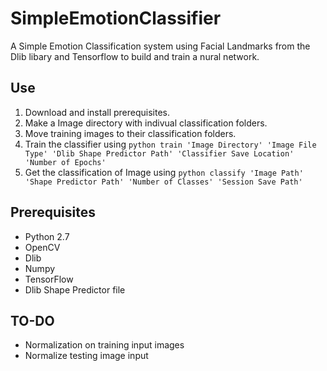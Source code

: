 # SimpleEmotionClassifier
A Simple Emotion Classification system using Facial Landmarks from the Dlib libary and Tensorflow to build and train a nural network.

Use
---
1. Download and install prerequisites.
2. Make a Image directory with indivual classification folders.
3. Move training images to their classification folders.
4. Train the classifier using ```python train 'Image Directory' 'Image File Type' 'Dlib Shape Predictor Path' 'Classifier Save Location' 'Number of Epochs'```
5. Get the classification of Image using ```python classify 'Image Path' 'Shape Predictor Path' 'Number of Classes' 'Session Save Path'```

Prerequisites
-------------
* Python 2.7
* OpenCV
* Dlib
* Numpy
* TensorFlow
* Dlib Shape Predictor file

TO-DO
-----
* Normalization on training input images
* Normalize testing image input
